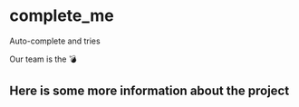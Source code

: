# complete_me
Auto-complete and tries

Our team is the :bomb:

## Here is some more information about the project
